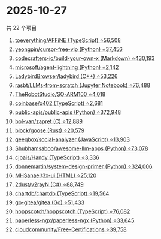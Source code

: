 # 2025-10-27

共 22 个项目

<!-- BEGIN GITHUB -->
<!-- 最后更新时间 2025-10-27 23:10:02 +0800 -->
1. [toeverything/AFFiNE (TypeScript) ⭐56,508](https://github.com/toeverything/AFFiNE)
1. [yeongpin/cursor-free-vip (Python) ⭐37,456](https://github.com/yeongpin/cursor-free-vip)
1. [codecrafters-io/build-your-own-x (Markdown) ⭐430,193](https://github.com/codecrafters-io/build-your-own-x)
1. [microsoft/agent-lightning (Python) ⭐2,142](https://github.com/microsoft/agent-lightning)
1. [LadybirdBrowser/ladybird (C++) ⭐53,226](https://github.com/LadybirdBrowser/ladybird)
1. [rasbt/LLMs-from-scratch (Jupyter Notebook) ⭐76,488](https://github.com/rasbt/LLMs-from-scratch)
1. [TheRobotStudio/SO-ARM100 ⭐4,018](https://github.com/TheRobotStudio/SO-ARM100)
1. [coinbase/x402 (TypeScript) ⭐2,681](https://github.com/coinbase/x402)
1. [public-apis/public-apis (Python) ⭐372,948](https://github.com/public-apis/public-apis)
1. [bol-van/zapret (C) ⭐12,889](https://github.com/bol-van/zapret)
1. [block/goose (Rust) ⭐20,579](https://github.com/block/goose)
1. [qeeqbox/social-analyzer (JavaScript) ⭐13,903](https://github.com/qeeqbox/social-analyzer)
1. [Shubhamsaboo/awesome-llm-apps (Python) ⭐73,078](https://github.com/Shubhamsaboo/awesome-llm-apps)
1. [cjpais/Handy (TypeScript) ⭐3,336](https://github.com/cjpais/Handy)
1. [donnemartin/system-design-primer (Python) ⭐324,006](https://github.com/donnemartin/system-design-primer)
1. [MHSanaei/3x-ui (HTML) ⭐25,120](https://github.com/MHSanaei/3x-ui)
1. [2dust/v2rayN (C#) ⭐88,749](https://github.com/2dust/v2rayN)
1. [chartdb/chartdb (TypeScript) ⭐19,564](https://github.com/chartdb/chartdb)
1. [go-gitea/gitea (Go) ⭐51,433](https://github.com/go-gitea/gitea)
1. [hoppscotch/hoppscotch (TypeScript) ⭐76,082](https://github.com/hoppscotch/hoppscotch)
1. [paperless-ngx/paperless-ngx (Python) ⭐33,645](https://github.com/paperless-ngx/paperless-ngx)
1. [cloudcommunity/Free-Certifications ⭐39,758](https://github.com/cloudcommunity/Free-Certifications)
<!-- END GITHUB -->